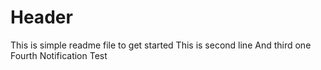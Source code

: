 # Header

This is simple readme file to get started
This is second line
And third one
Fourth
Notification Test